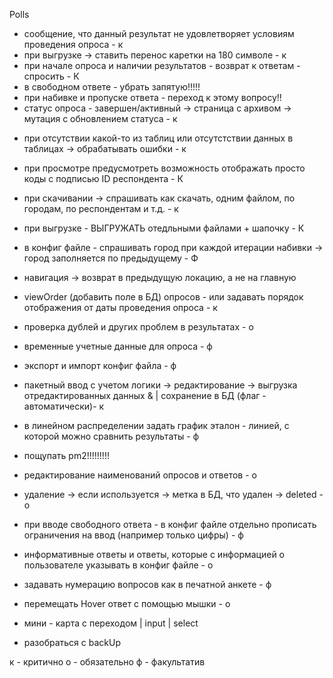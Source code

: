 Polls
+ сообщение, что данный результат не удовлетворяет условиям проведения опроса - к
+ при выгрузке -> ставить перенос каретки на 180 символе - к
+ при начале опроса и наличии результатов - возврат к ответам - спросить - К
+ в свободном ответе - убрать запятую!!!!!
+ при набивке и пропуске ответа - переход к этому вопросу!!
+ статус опроса - завершен/активный -> страница с архивом -> мутация с обновлением статуса - к

- при отсутствии какой-то из таблиц или отсутстствии данных в таблицах -> обрабатывать ошибки - к

- при просмотре предусмотреть возможность отображать просто коды с подписью ID респондента - К
- при скачивании -> спрашивать как скачать, одним файлом, по городам, по респондентам и т.д. - к
- при выгрузке - ВЫГРУЖАТЬ отедльными файлами + шапочку - К

- в конфиг файле - спрашивать город при каждой итерации набивки -> город заполняется по предыдущему - Ф

- навигация -> возврат в предыдущую локацию, а не на главную

- viewOrder (добавить поле в БД) опросов - или задавать порядок отображения от даты проведения опроса - к
- проверка дублей и других проблем в результатах - о
- временные учетные данные для опроса - ф
- экспорт и импорт конфиг файла - ф

- пакетный ввод с учетом логики -> редактирование -> выгрузка отредактированных данных & | сохранение в БД (флаг - автоматически)- к

- в линейном распределении задать график эталон - линией, с которой можно сравнить результаты - ф

- пощупать pm2!!!!!!!!!


- редактирование наименований опросов и ответов - о
- удаление -> если используется -> метка в БД, что удален -> deleted - о
- при вводе свободного ответа - в конфиг файле отдельно прописать ограничения на ввод (например только цифры) - ф
- информативные ответы и ответы, которые с информацией о пользователе указывать в конфиг файле - о

- задавать нумерацию вопросов как в печатной анкете - ф
- перемещать Hover ответ с помощью мышки - о

- мини - карта с переходом | input | select

- разобраться с backUp








к - критично
о - обязательно
ф - факультатив